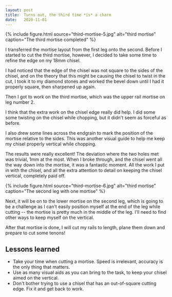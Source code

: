 ```yaml
---
layout: post
title:  Turns out, the third time *is* a charm
date:   2020-11-01
---
```


{% include figure.html source="third-mortise-5.jpg" alt="third mortise" caption="The third mortise completed" %}

I transferred the mortise layout from the first leg onto the second.  Before I
started to cut the third mortise, however, I decided to take some time to
refine the edge on my 18mm chisel.

I had noticed that the edge of the chisel was not square to the sides of the
chisel, and on the theory that this might be causing the chisel to twist in the
cut, I took it to my diamond stones and worked the bevel down until I had it
properly square, then sharpened up again.

Then I got to work on the third mortise, which was the upper rail mortise on
leg number 2.

I think that the extra work on the chisel edge really did help.  I did some
some twisting on the chisel while chopping, but it didn't seem as forceful as
before.

I also drew some lines across the endgrain to mark the position of the mortise
relative to the sides.  This was another visual guide to help me keep my chisel
properly vertical while chopping.

The results were really excellent!  The deviation where the two holes met was
trivial, 1mm at the most.  When I broke through, and the chisel went all the
way down into the mortise, it was a fantastic moment.  All the work I put in
with the chisel, and all the extra attention to detail on keeping the chisel
vertical, completely paid off.

{% include figure.html source="third-mortise-6.jpg" alt="third mortise" caption="The second leg with one mortise" %}

Next, it will be on to the lower mortise on the second leg, which is going to
be a challenge as I can't easily position myself at the end of the leg while
cutting -- the mortise is pretty much in the middle of the leg.  I'll need to
find other ways to keep myself on the vertical.

After that mortise is done, I will cut my rails to length, plane them down and
prepare to cut some tenons!

## Lessons learned

- Take your time when cutting a mortise.  Speed is irrelevant, accuracy is
  the only thing that matters.
- Use as many visual aids as you can bring to the task, to keep your chisel
  aimed on the vertical.
- Don't bother trying to use a chisel that has an out-of-square cutting edge.
  Fix it and get back to work.
